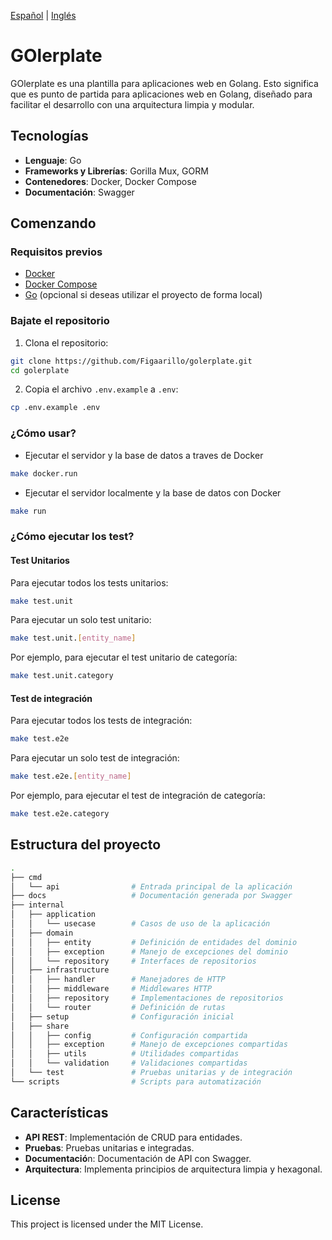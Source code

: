 [Español](./README.es.md) | [Inglés](./README.md)

# GOlerplate

GOlerplate es una plantilla para aplicaciones web en Golang. Esto significa que es punto de partida para aplicaciones web en Golang, diseñado para facilitar el desarrollo con una arquitectura limpia y modular.

## Tecnologías

- **Lenguaje**: Go
- **Frameworks y Librerías**: Gorilla Mux, GORM
- **Contenedores**: Docker, Docker Compose
- **Documentación**: Swagger

## Comenzando

### Requisitos previos

- [Docker](https://docs.docker.com/get-docker/)
- [Docker Compose](https://docs.docker.com/compose/)
- [Go](https://golang.org/doc/install) (opcional si deseas utilizar el proyecto de forma local)

### Bajate el repositorio

1. Clona el repositorio:

```sh
git clone https://github.com/Figaarillo/golerplate.git
cd golerplate
```

2. Copia el archivo `.env.example` a `.env`:

```sh
cp .env.example .env
```

### ¿Cómo usar?

- Ejecutar el servidor y la base de datos a traves de Docker

```sh
make docker.run
```

- Ejecutar el servidor localmente y la base de datos con Docker

```sh
make run
```

### ¿Cómo ejecutar los test?

#### Test Unitarios

Para ejecutar todos los tests unitarios:

```sh
make test.unit
```

Para ejecutar un solo test unitario:

```sh
make test.unit.[entity_name]
```

Por ejemplo, para ejecutar el test unitario de categoría:

```sh
make test.unit.category
```

#### Test de integración

Para ejecutar todos los tests de integración:

```sh
make test.e2e
```

Para ejecutar un solo test de integración:

```sh
make test.e2e.[entity_name]
```

Por ejemplo, para ejecutar el test de integración de categoría:

```sh
make test.e2e.category
```

## Estructura del proyecto

```sh
.
├── cmd
│   └── api                # Entrada principal de la aplicación
├── docs                   # Documentación generada por Swagger
├── internal
│   ├── application
│   │   └── usecase        # Casos de uso de la aplicación
│   ├── domain
│   │   ├── entity         # Definición de entidades del dominio
│   │   ├── exception      # Manejo de excepciones del dominio
│   │   └── repository     # Interfaces de repositorios
│   ├── infrastructure
│   │   ├── handler        # Manejadores de HTTP
│   │   ├── middleware     # Middlewares HTTP
│   │   ├── repository     # Implementaciones de repositorios
│   │   └── router         # Definición de rutas
│   ├── setup              # Configuración inicial
│   ├── share
│   │   ├── config         # Configuración compartida
│   │   ├── exception      # Manejo de excepciones compartidas
│   │   ├── utils          # Utilidades compartidas
│   │   └── validation     # Validaciones compartidas
│   └── test               # Pruebas unitarias y de integración
└── scripts                # Scripts para automatización
```

## Características

- **API REST**: Implementación de CRUD para entidades.
- **Pruebas**: Pruebas unitarias e integradas.
- **Documentació**n: Documentación de API con Swagger.
- **Arquitectura**: Implementa principios de arquitectura limpia y hexagonal.

<!--## Contribuir-->
<!---->
<!--Si deseas contribuir al proyecto, por favor, sigue estos pasos:-->
<!---->
<!--1. Haz un fork del repositorio.-->
<!--2. Crea una rama (git checkout -b feature/nueva-feature).-->
<!--3. Realiza tus cambios (git commit -am 'Agrega nueva feature').-->
<!--4. Haz push a la rama (git push origin feature/nueva-feature).-->
<!--4. Crea un nuevo Pull Request.-->

## License

This project is licensed under the MIT License.
